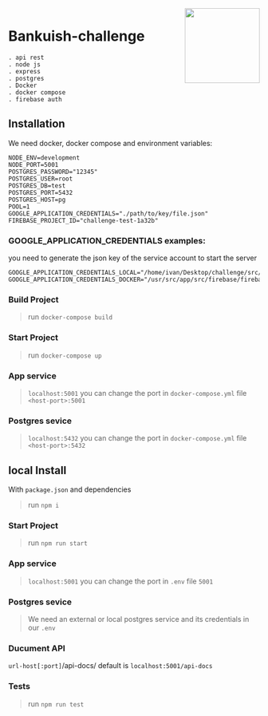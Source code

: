 <img src="https://cdn.worldvectorlogo.com/logos/nodejs.svg" width="150px" align="right" />

# Bankuish-challenge

```
. api rest
. node js
. express
. postgres
. Docker
. docker compose
. firebase auth
```

## Installation

We need docker, docker compose and environment variables:

```
NODE_ENV=development
NODE_PORT=5001
POSTGRES_PASSWORD="12345"
POSTGRES_USER=root
POSTGRES_DB=test
POSTGRES_PORT=5432
POSTGRES_HOST=pg
POOL=1
GOOGLE_APPLICATION_CREDENTIALS="./path/to/key/file.json"
FIREBASE_PROJECT_ID="challenge-test-1a32b"
```

### GOOGLE_APPLICATION_CREDENTIALS examples:

you need to generate the json key of the service account to start the server

```
GOOGLE_APPLICATION_CREDENTIALS_LOCAL="/home/ivan/Desktop/challenge/src/firebase/firebase.json"
GOOGLE_APPLICATION_CREDENTIALS_DOCKER="/usr/src/app/src/firebase/firebase.json"
```

### Build Project

> run `docker-compose build`

### Start Project

> run `docker-compose up`

### App service

> `localhost:5001` you can change the port in `docker-compose.yml` file `<host-port>:5001`

### Postgres sevice

> `localhost:5432` you can change the port in `docker-compose.yml` file `<host-port>:5432`

## local Install

With `package.json` and dependencies

> run `npm i`

### Start Project

> run `npm run start`

### App service

> `localhost:5001` you can change the port in `.env` file `5001`

### Postgres sevice

> We need an external or local postgres service and its credentials in our `.env`

### Ducument API

`url-host[:port]`/api-docs/ default is `localhost:5001/api-docs`

### Tests

> run `npm run test`
